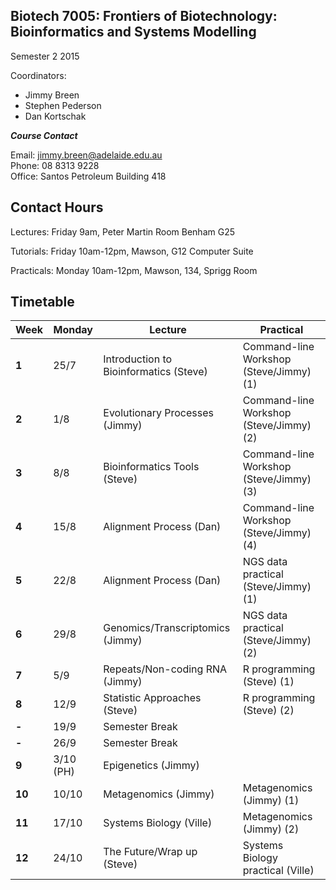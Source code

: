 ## Biotech 7005: Frontiers of Biotechnology: Bioinformatics and Systems Modelling 

Semester 2 2015

Coordinators: 
- Jimmy Breen
- Stephen Pederson
- Dan Kortschak  

__*Course Contact*__

Email: jimmy.breen@adelaide.edu.au  
Phone: 08 8313 9228  
Office: Santos Petroleum Building 418  

## Contact Hours


Lectures: Friday 9am, Peter Martin Room Benham G25

Tutorials: Friday 10am-12pm, Mawson, G12 Computer Suite

Practicals: Monday 10am-12pm, Mawson, 134, Sprigg Room


## Timetable


| **Week** | **Monday** |**Lecture**    | **Practical** |
|----------|------------|---------------|---------------|
| **1** | 25/7 | Introduction to Bioinformatics (Steve)| Command-line Workshop (Steve/Jimmy) (1) |  
| **2** | 1/8  | Evolutionary Processes (Jimmy) | Command-line Workshop (Steve/Jimmy) (2) |  
| **3** | 8/8  | Bioinformatics Tools (Steve) | Command-line Workshop (Steve/Jimmy) (3) | 
| **4** | 15/8 | Alignment Process (Dan) | Command-line Workshop (Steve/Jimmy) (4) |  
| **5** | 22/8 | Alignment Process (Dan) | NGS data practical (Steve/Jimmy) (1) |  
| **6** | 29/8 | Genomics/Transcriptomics (Jimmy) | NGS data practical (Steve/Jimmy) (2) |  
| **7** | 5/9  | Repeats/Non-coding RNA (Jimmy) | R programming (Steve) (1) |  
| **8** | 12/9 | Statistic Approaches (Steve) | R programming (Steve) (2) |  
| **-** | 19/9 | Semester Break | 
| **-** | 26/9 | Semester Break | 
| **9** | 3/10 (PH) | Epigenetics (Jimmy) | |  
| **10** | 10/10 | Metagenomics (Jimmy) | Metagenomics (Jimmy) (1)  |  
| **11** | 17/10 | Systems Biology (Ville) | Metagenomics (Jimmy) (2) | 
| **12** | 24/10 | The Future/Wrap up (Steve) | Systems Biology practical (Ville)  |  


